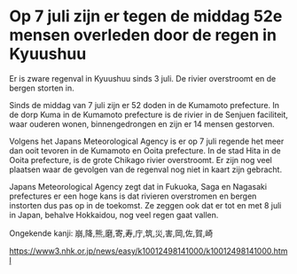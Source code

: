 # Op 7 juli zijn er tegen de middag 52e mensen overleden door de regen in Kyuushuu

Er is zware regenval in Kyuushuu sinds 3 juli. De rivier overstroomt en de bergen storten in.

Sinds de middag van 7 juli zijn er 52 doden in de Kumamoto prefecture. In de dorp Kuma in de Kumamoto prefecture is de rivier in de Senjuen faciliteit, waar ouderen wonen, binnengedrongen en zijn er 14 mensen gestorven.

Volgens het Japans Meteorological Agency is er op 7 juli regende het meer dan ooit tevoren in de Kumamoto en Ooita prefecture. In de stad Hita in de Ooita prefecture, is de grote Chikago rivier overstroomt. Er zijn nog veel plaatsen waar de gevolgen van de regenval nog niet in kaart zijn gebracht.

Japans Meteorological Agency zegt dat in Fukuoka, Saga en Nagasaki prefectures er een hoge kans is dat rivieren overstromen en bergen instorten dus pas op in de toekomst. Ze zeggen ook dat er tot en met 8 juli in Japan, behalve Hokkaidou, nog veel regen gaat vallen.

Ongekende kanji: 崩,降,熊,磨,寄,寿,庁,筑,災,害,岡,佐,賀,崎

<https://www3.nhk.or.jp/news/easy/k10012498141000/k10012498141000.html>
